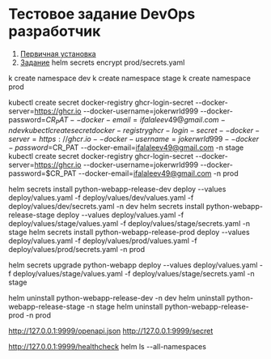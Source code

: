 # Тестовое задание DevOps разработчик

1. [Первичная установка](docs/project_install.md)
1. [Задание](docs/assignment.md)
helm secrets encrypt prod/secrets.yaml

k create namespace dev
k create namespace stage
k create namespace prod


kubectl create secret docker-registry ghcr-login-secret --docker-server=https://ghcr.io --docker-username=jokerwrld999 --docker-password=$CR_PAT --docker-email=ifalaleev49@gmail.com -n dev
kubectl create secret docker-registry ghcr-login-secret --docker-server=https://ghcr.io --docker-username=jokerwrld999 --docker-password=$CR_PAT --docker-email=ifalaleev49@gmail.com -n stage
kubectl create secret docker-registry ghcr-login-secret --docker-server=https://ghcr.io --docker-username=jokerwrld999 --docker-password=$CR_PAT --docker-email=ifalaleev49@gmail.com -n prod

helm secrets install python-webapp-release-dev deploy --values deploy/values.yaml -f deploy/values/dev/values.yaml -f deploy/values/dev/secrets.yaml -n dev
helm secrets install python-webapp-release-stage deploy --values deploy/values.yaml -f deploy/values/stage/values.yaml -f deploy/values/stage/secrets.yaml -n stage
helm secrets install python-webapp-release-prod deploy --values deploy/values.yaml -f deploy/values/prod/values.yaml -f deploy/values/prod/secrets.yaml -n prod

helm secrets upgrade python-webapp deploy --values deploy/values.yaml -f deploy/values/stage/values.yaml -f deploy/values/stage/secrets.yaml -n stage

helm uninstall python-webapp-release-dev -n dev
helm uninstall python-webapp-release-stage -n stage
helm uninstall python-webapp-release-prod -n prod


http://127.0.0.1:9999/openapi.json
http://127.0.0.1:9999/secret

http://127.0.0.1:9999/healthcheck
helm ls --all-namespaces